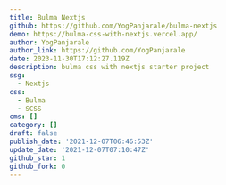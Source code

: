 ```yaml
---
title: Bulma Nextjs
github: https://github.com/YogPanjarale/bulma-nextjs
demo: https://bulma-css-with-nextjs.vercel.app/
author: YogPanjarale
author_link: https://github.com/YogPanjarale
date: 2023-11-30T17:12:27.119Z
description: bulma css with nextjs starter project
ssg:
  - Nextjs
css:
  - Bulma
  - SCSS
cms: []
category: []
draft: false
publish_date: '2021-12-07T06:46:53Z'
update_date: '2021-12-07T07:10:47Z'
github_star: 1
github_fork: 0
---
```


